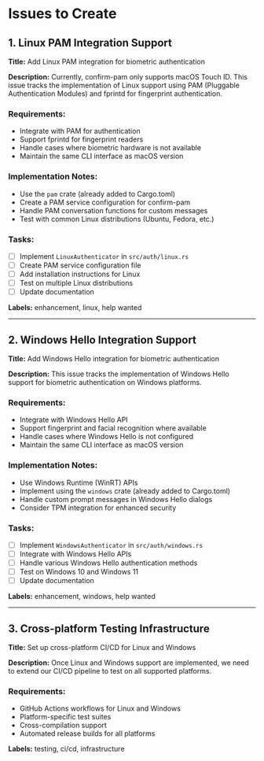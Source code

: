 # Issues to Create

## 1. Linux PAM Integration Support

**Title:** Add Linux PAM integration for biometric authentication

**Description:**
Currently, confirm-pam only supports macOS Touch ID. This issue tracks the implementation of Linux support using PAM (Pluggable Authentication Modules) and fprintd for fingerprint authentication.

### Requirements:
- Integrate with PAM for authentication
- Support fprintd for fingerprint readers
- Handle cases where biometric hardware is not available
- Maintain the same CLI interface as macOS version

### Implementation Notes:
- Use the `pam` crate (already added to Cargo.toml)
- Create a PAM service configuration for confirm-pam
- Handle PAM conversation functions for custom messages
- Test with common Linux distributions (Ubuntu, Fedora, etc.)

### Tasks:
- [ ] Implement `LinuxAuthenticator` in `src/auth/linux.rs`
- [ ] Create PAM service configuration file
- [ ] Add installation instructions for Linux
- [ ] Test on multiple Linux distributions
- [ ] Update documentation

**Labels:** enhancement, linux, help wanted

---

## 2. Windows Hello Integration Support

**Title:** Add Windows Hello integration for biometric authentication

**Description:**
This issue tracks the implementation of Windows Hello support for biometric authentication on Windows platforms.

### Requirements:
- Integrate with Windows Hello API
- Support fingerprint and facial recognition where available
- Handle cases where Windows Hello is not configured
- Maintain the same CLI interface as macOS version

### Implementation Notes:
- Use Windows Runtime (WinRT) APIs
- Implement using the `windows` crate (already added to Cargo.toml)
- Handle custom prompt messages in Windows Hello dialogs
- Consider TPM integration for enhanced security

### Tasks:
- [ ] Implement `WindowsAuthenticator` in `src/auth/windows.rs`
- [ ] Integrate with Windows Hello APIs
- [ ] Handle various Windows Hello authentication methods
- [ ] Test on Windows 10 and Windows 11
- [ ] Update documentation

**Labels:** enhancement, windows, help wanted

---

## 3. Cross-platform Testing Infrastructure

**Title:** Set up cross-platform CI/CD for Linux and Windows

**Description:**
Once Linux and Windows support are implemented, we need to extend our CI/CD pipeline to test on all supported platforms.

### Requirements:
- GitHub Actions workflows for Linux and Windows
- Platform-specific test suites
- Cross-compilation support
- Automated release builds for all platforms

**Labels:** testing, ci/cd, infrastructure